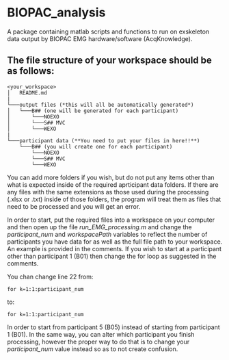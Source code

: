 # BIOPAC_analysis
A package containing matlab scripts and functions to run on exskeleton data output by BIOPAC EMG hardware/software (AcqKnowledge).

## The file structure of your workspace should be as follows:

```
<your_workspace>
│   README.md    
|
└───output files (*this will all be automatically generated*) 
│   └───B## (one will be generated for each participant)
│       └───NOEXO
│       └───S## MVC
│       └───WEXO
|
└───participant data (**You need to put your files in here!!**)
    └───B## (you will create one for each participant)
        └───NOEXO
        └───S## MVC
        └───WEXO
```

You can add more folders if you wish, but do not put any items other than what is expected inside of the required aprticipant data folders. If there are any files with the same extensions as those used during the processing (.xlsx or .txt) inside of those folders, the program will treat them as files that need to be processed and you will get an error.  

In order to start, put the required files into a workspace on your computer and then open up the file *run_EMG_processing.m* and change the *participant_num* and *workspacePath* variables to reflect the number of participants you have data for as well as the full file path to your workspace. An example is provided in the comments. If you wish to start at a participant other than participant 1 (B01) then change the for loop as suggested in the comments.  

You chan change line 22 from:  
```
for k=1:1:participant_num
```
to:  
```
for k=1:1:participant_num
```
In order to start from participant 5 (B05) instead of starting from participant 1 (B01). In the same way, you can alter which participant you finish processing, however the proper way to do that is to change your *participant_num* value instead so as to not create confusion.  
